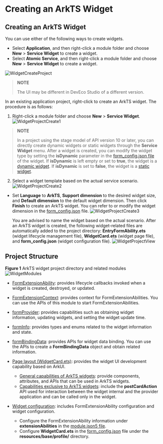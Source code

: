 # Creating an ArkTS Widget
<!--Kit: Form Kit-->
<!--Subsystem: Ability-->
<!--Owner: @cx983299475-->
<!--Designer: @xueyulong-->
<!--Tester: @chenmingze-->
## Creating an ArkTS Widget
You can use either of the following ways to create widgets.

- Select **Application**, and then right-click a module folder and choose **New** > **Service Widget** to create a widget.
- Select **Atomic Service**, and then right-click a module folder and choose **New** > **Service Widget** to create a widget.<br>

![WidgetCreateProject](figures/WidgetCreateProject.png)
>**NOTE**
>
> The UI may be different in DevEco Studio of a different version.

In an existing application project, right-click to create an ArkTS widget. The procedure is as follows:

1. Right-click a module folder and choose **New** > **Service Widget**.
   ![WidgetProjectCreate1](figures/WidgetProjectCreate1.png)
>**NOTE**
>
> In a project using the stage model of API version 10 or later, you can directly create dynamic widgets or static widgets through the **Service Widget** menu. After a widget is created, you can modify the widget type by setting the **isDynamic** parameter in the [form_config.json file](arkts-ui-widget-configuration.md) of the widget. If **isDynamic** is left empty or set to **true**, the widget is a [dynamic widget](./arkts-form-overview.md#dynamic-widget). If **isDynamic** is set to **false**, the widget is a [static widget](./arkts-form-overview.md#static-widget).
   
2. Select a widget template based on the actual service scenario.
   ![WidgetProjectCreate2](figures/WidgetProjectCreate2.png)

- Set **Language** to **ArkTS**, **Support dimension** to the desired widget size, and **Default dimension** to the default widget dimension. Then click **Finish** to create an ArkTS widget. You can refer to or modify the widget dimension in the [form_config.json](arkts-ui-widget-configuration.md#fields-in-configuration-file) file.
   ![WidgetProjectCreate3](figures/WidgetProjectCreate3.png)
   
   You are advised to name the widget based on the actual scenario. After an ArkTS widget is created, the following widget-related files are automatically added to the project directory: **EntryFormAbility.ets** (widget lifecycle management file), **WidgetCard.ets** (widget page file), and **form_config.json** (widget configuration file).
   ![WidgetProjectView](figures/WidgetProjectView.png)
## Project Structure
**Figure 1** ArkTS widget project directory and related modules
![WidgetModules](figures/WidgetModules.png)


- [FormExtensionAbility](../reference/apis-form-kit/js-apis-app-form-formExtensionAbility.md): provides lifecycle callbacks invoked when a widget is created, destroyed, or updated.

- [FormExtensionContext](../reference/apis-form-kit/js-apis-inner-application-formExtensionContext.md): provides context for FormExtensionAbilities. You can use the APIs of this module to start FormExtensionAbilities.

- [formProvider](../reference/apis-form-kit/js-apis-app-form-formProvider.md): provides capabilities such as obtaining widget information, updating widgets, and setting the widget update time.

- [formInfo](../reference/apis-form-kit/js-apis-app-form-formInfo.md): provides types and enums related to the widget information and state.

- [formBindingData](../reference/apis-form-kit/js-apis-app-form-formBindingData.md): provides APIs for widget data binding. You can use the APIs to create a **FormBindingData** object and obtain related information.

- [Page layout (WidgetCard.ets)](arkts-ui-widget-page-overview.md): provides the widget UI development capability based on ArkUI.
   - [General capabilities of ArkTS widgets](arkts-ui-widget-page-overview.md#page-capabilities-supported-by-arkts-widgets): provide components, attributes, and APIs that can be used in ArkTS widgets.
   - [Capabilities exclusive to ArkTS widgets](arkts-ui-widget-event-overview.md): include the **postCardAction** API used for interaction between the widget internal and the provider application and can be called only in the widget.

- [Widget configuration](arkts-ui-widget-configuration.md): includes FormExtensionAbility configuration and widget configuration.
   - Configure the FormExtensionAbility information under **extensionAbilities** in the [module.json5 file](../quick-start/module-configuration-file.md).
   - Configure **WidgetCard.ets** in the [form_config.json](arkts-ui-widget-configuration.md#fields-in-configuration-file) file under the **resources/base/profile/** directory.


